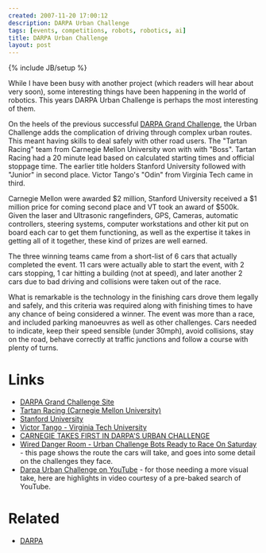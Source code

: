 ```yaml
---
created: 2007-11-20 17:00:12
description: DARPA Urban Challenge
tags: [events, competitions, robots, robotics, ai]
title: DARPA Urban Challenge
layout: post
---
```

{% include JB/setup %}

While I have been busy with another project (which readers will hear about very soon), some interesting things have been happening in the world of robotics. This years DARPA Urban Challenge is perhaps the most interesting of them.

On the heels of the previous successful [DARPA Grand Challenge](/wiki/darpa_grand_challenge), the Urban Challenge adds the complication of driving through complex urban routes. This meant having skills to deal safely with other road users. The "Tartan Racing" team from Carnegie Mellon University won with with "Boss". Tartan Racing had a 20 minute lead based on calculated starting times and official stoppage time. The earlier title holders Stanford University followed with "Junior" in second place. Victor Tango's "Odin" from Virginia Tech came in third.

Carnegie Mellon were awarded $2 million, Stanford University received a $1 million price for coming second place and VT took an award of $500k. Given the laser and Ultrasonic rangefinders, GPS, Cameras, automatic controllers, steering systems, computer workstations and other kit put on board each car to get them functioning, as well as the expertise it takes in getting all of it together, these kind of prizes are well earned.

The three winning teams came from a short-list of 6 cars that actually completed the event. 11 cars were actually able to start the event, with  2 cars stopping, 1 car hitting a building (not at speed), and later another 2 cars due to bad driving and collisions were taken out of the race.

What is remarkable is the technology in the finishing cars drove them legally and safely, and this criteria was required along with finishing times to have any chance of being considered a winner. The event was more than a race, and included parking manoeuvres as well as other challenges. Cars needed to indicate, keep their speed sensible (under 30mph), avoid collisions, stay on the road, behave correctly at traffic junctions and follow a course with plenty of turns.

# Links

* [DARPA Grand Challenge Site](https://www.grandchallenge.org)
* [Tartan Racing (Carnegie Mellon University)](http://www.tartanracing.org/blog/index.html)
* [Stanford University](http://cs.stanford.edu/group/roadrunner/)
* [Victor Tango - Virginia Tech University](https://vtnews.vt.edu/articles/2007/08/2007-429.html/)
* [CARNEGIE TAKES FIRST IN DARPA'S URBAN CHALLENGE](https://www.wired.com/2007/11/darpa-names-win/)
* [Wired Danger Room - Urban Challenge Bots Ready to Race On Saturday](http://blog.wired.com/defense/2007/11/urban-challenge/) - this page shows the route the cars will take, and goes into some detail on the challenges they face.
* [Darpa Urban Challenge on YouTube](http://www.youtube.com/results?search_query=DARPA+urban+challenge&amp;search=Search) - for those needing a more visual take, here are highlights in video courtesy of a pre-baked search of YouTube.

# Related

* [DARPA](/wiki/darpa "Defense Advanced Research Projects Agency")
